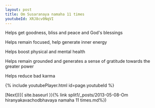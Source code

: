 ```yaml
---
layout: post
title: Om Susaranaya namaha 11 times
youtubeId: XRJ8cv0NqVI
---
```

 
 
Helps get goodness, bliss and peace and God's blessings
 
Helps remain focused, help generate inner energy 
 
Helps boost physical and mental health 
 
Helps remain grounded and generates a sense of gratitude towards the greater power 
 
Helps reduce bad karma
 
 
 
 


{% include youtubePlayer.html id=page.youtubeId %}
 
[Next]({{ site.baseurl }}{% link  split1/_posts/2013-05-08-Om hiranyakavachodbhavaya namaha 11 times.md%})
 
